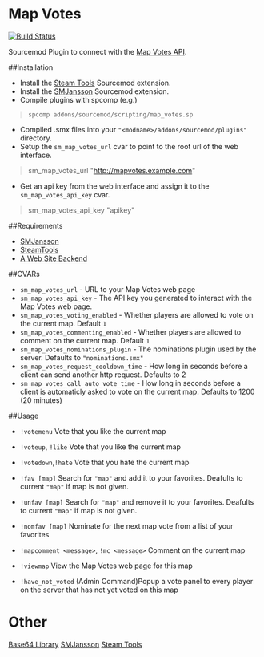 # Map Votes
[![Build Status](https://travis-ci.org/CrimsonTautology/sm-map-votes.png?branch=master)](https://travis-ci.org/CrimsonTautology/sm-map-votes)

Sourcemod Plugin to connect with the [Map Votes API](https://github.com/CrimsonTautology/map-votes).

##Installation
* Install the [Steam Tools](http://forums.alliedmods.net/showthread.php?t=170630) Sourcemod extension.
* Install the [SMJansson](http://forums.alliedmods.net/showthread.php?t=184604) Sourcemod extension.
* Compile plugins with spcomp (e.g.)
> `spcomp addons/sourcemod/scripting/map_votes.sp`
* Compiled .smx files into your `"<modname>/addons/sourcemod/plugins"` directory.
* Setup the `sm_map_votes_url` cvar to point to the root url of the web interface.  
> sm_map_votes_url "http://mapvotes.example.com"
* Get an api key from the web interface and assign it to the `sm_map_votes_api_key` cvar.  
> sm_map_votes_api_key "apikey"

##Requirements
* [SMJansson](https://forums.alliedmods.net/showthread.php?t=184604)
* [SteamTools](https://forums.alliedmods.net/showthread.php?t=129763)
* [A Web Site Backend](https://github.com/CrimsonTautology/map-votes)

##CVARs

* `sm_map_votes_url` - URL to your Map Votes web page
* `sm_map_votes_api_key` - The API key you generated to interact with the Map Votes web page.
* `sm_map_votes_voting_enabled` - Whether players are allowed to vote on the current map.  Default `1`
* `sm_map_votes_commenting_enabled` - Whether players are allowed to comment on the current map.  Default `1`
* `sm_map_votes_nominations_plugin` - The nominations plugin used by the server.  Defaults to `"nominations.smx"`
* `sm_map_votes_request_cooldown_time` - How long in seconds before a client can send another http request.  Defaults to 2
* `sm_map_votes_call_auto_vote_time` - How long in seconds before a client is automaticly asked to vote on the current map. Defaults to 1200 (20 minutes)



##Usage
* `!votemenu` Vote that you like the current map
* `!voteup`, `!like` Vote that you like the current map
* `!votedown`,`!hate` Vote that you hate the current map

* `!fav [map]` Search for `"map"` and add it to your favorites.  Deafults to current `"map"` if map is not given.
* `!unfav [map]` Search for `"map"` and remove it to your favorites.  Deafults to current `"map"` if map is not given.
* `!nomfav [map]` Nominate for the next map vote from a list of your favorites

* `!mapcomment <message>`, `!mc <message>` Comment on the current map
* `!viewmap` View the Map Votes web page for this map

* `!have_not_voted` (Admin Command)Popup a vote panel to every player on the server that has not yet voted on this map

# Other
[Base64 Library](http://forums.alliedmods.net/showthread.php?t=101764)
[SMJansson](https://github.com/thraaawn/SMJansson)
[Steam Tools](http://forums.alliedmods.net/showthread.php?t=170630)
